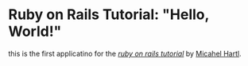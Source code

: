 # Ruby on Rails Tutorial: "Hello, World!"

this is the first applicatino for the [*ruby on rails tutorial*](http://railstutorial.org) by [Micahel Hartl](http://michaelhartl.com). 
